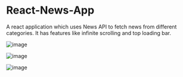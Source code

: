 # React-News-App

A react application which uses News API to fetch news from different categories.
It has features like infinite scrolling and top loading bar.

![image](https://user-images.githubusercontent.com/44190927/157169463-996bdb8d-6466-4ce2-bf46-ac646e97e399.png)

![image](https://user-images.githubusercontent.com/44190927/157169589-ffb78a4a-57fe-4526-979e-5b53974fe60f.png)

![image](https://user-images.githubusercontent.com/44190927/157169631-3db8ef3c-adb7-45cb-83b7-eee29d9b7932.png)

